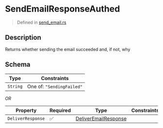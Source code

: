 # SendEmailResponseAuthed
> Defined in [send_email.rs](../../../../../interface/src/interface/routes/native/send_email.rs)

## Description
Returns whether sending the email succeeded and, if not, why

## Schema

| Type | Constraints |
| --- | --- |
| `String` | One of: `"SendingFailed"` |

*OR*

| Property | Required | Type | Constraints |
| --- | --- | --- | --- |
| `DeliverResponse` | ✅ | [DeliverEmailResponse](../../../routes/foreign/deliver_email/DeliverEmailResponse.md) |     | 


